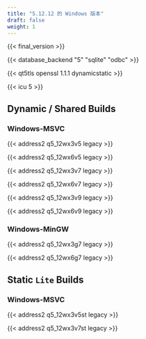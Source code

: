 ```yaml
---
title: "5.12.12 的 Windows 版本"
draft: false
weight: 1
---
```


{{< final_version >}}

{{< database_backend "5" "sqlite" "odbc" >}}

{{< qt5tls openssl 1.1.1 dynamicstatic >}}

{{< icu 5 >}}

## Dynamic / Shared Builds

### Windows-MSVC

{{< address2 q5_12wx3v5 legacy >}}

{{< address2 q5_12wx6v5 legacy >}}

{{< address2 q5_12wx3v7 legacy >}}

{{< address2 q5_12wx6v7 legacy >}}

{{< address2 q5_12wx3v9 legacy >}}

{{< address2 q5_12wx6v9 legacy >}}

### Windows-MinGW

{{< address2 q5_12wx3g7 legacy >}}

{{< address2 q5_12wx6g7 legacy >}}

## Static `Lite` Builds

### Windows-MSVC

{{< address2 q5_12wx3v5st legacy >}}

{{< address2 q5_12wx3v7st legacy >}}
